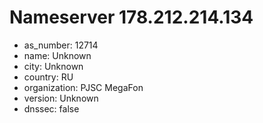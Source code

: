 # Nameserver 178.212.214.134

* as_number: 12714
* name: Unknown
* city: Unknown
* country: RU
* organization: PJSC MegaFon
* version: Unknown
* dnssec: false
